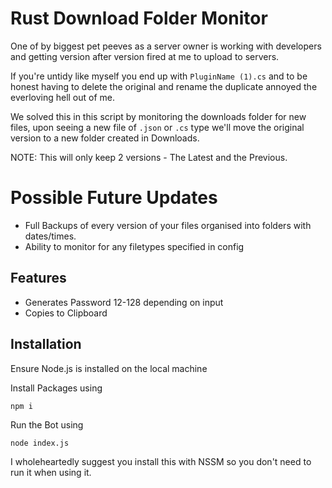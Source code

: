 
# Rust Download Folder Monitor

One of by biggest pet peeves as a server owner is working with developers and getting version after version fired at me to upload to servers. 

If you're untidy like myself you end up with `PluginName (1).cs` and to be honest having to delete the original and rename the duplicate annoyed the everloving hell out of me.

We solved this in this script by monitoring the downloads folder for new files, upon seeing a new file of `.json` or `.cs` type we'll move the original version to a new folder created in Downloads.

NOTE: This will only keep 2 versions - The Latest and the Previous.

# Possible Future Updates

- Full Backups of every version of your files organised into folders with dates/times.
- Ability to monitor for any filetypes specified in config

## Features

- Generates Password 12-128 depending on  input
- Copies to Clipboard




## Installation

Ensure Node.js is installed on the local machine

Install Packages using
```
npm i
```
Run the Bot using
```
node index.js
```
    
I wholeheartedly suggest you install this with NSSM so you don't need to run it when using it.

